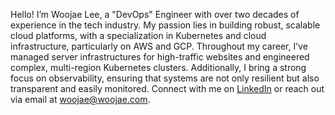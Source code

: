 Hello! I’m Woojae Lee, a "DevOps" Engineer with over two decades of experience in the tech industry. My passion lies in building robust, scalable cloud platforms, with a specialization in Kubernetes and cloud infrastructure, particularly on AWS and GCP. Throughout my career, I’ve managed server infrastructures for high-traffic websites and engineered complex, multi-region Kubernetes clusters. Additionally, I bring a strong focus on observability, ensuring that systems are not only resilient but also transparent and easily monitored. Connect with me on [LinkedIn](https://www.linkedin.com/in/woojae/) or reach out via email at woojae@woojae.com.
